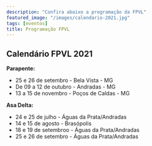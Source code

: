 ```yaml
---
description: "Confira abaixo a programação da FPVL"
featured_image: "/images/calendario-2021.jpg"
tags: [eventos]
title: Programação FPVL
---
```


## Calendário FPVL 2021


**Parapente:**

- 25 e 26 de setembro - Bela Vista - MG
- De 09 a 12 de outubro - Andradas - MG
- 13 a 15 de novembro - Poços de Caldas - MG

**Asa Delta:**

- 24 e 25 de julho - Águas da Prata/Andradas
- 14 e 15 de agosto - Brasópolis
- 18 e 19 de setembroo - Águas da Prata/Andradas
- 25 e 26 de setembro - Águas da Prata/Andradas
